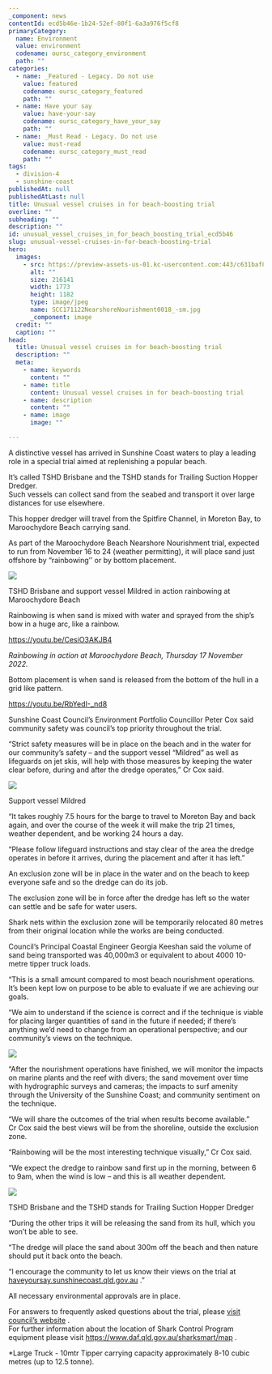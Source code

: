 ```yaml
---
_component: news
contentId: ecd5b46e-1b24-52ef-80f1-6a3a976f5cf8
primaryCategory:
  name: Environment
  value: environment
  codename: oursc_category_environment
  path: ""
categories:
  - name: _Featured - Legacy. Do not use
    value: featured
    codename: oursc_category_featured
    path: ""
  - name: Have your say
    value: have-your-say
    codename: oursc_category_have_your_say
    path: ""
  - name: _Must Read - Legacy. Do not use
    value: must-read
    codename: oursc_category_must_read
    path: ""
tags:
  - division-4
  - sunshine-coast
publishedAt: null
publishedAtLast: null
title: Unusual vessel cruises in for beach-boosting trial
overline: ""
subheading: ""
description: ""
id: unusual_vessel_cruises_in_for_beach_boosting_trial_ecd5b46
slug: unusual-vessel-cruises-in-for-beach-boosting-trial
hero:
  images:
    - src: https://preview-assets-us-01.kc-usercontent.com:443/c631baf8-1b46-001f-580c-d0001b68b4a8/bc25d491-ff06-4382-af53-5b729dd03073/SCC171122NearshoreNourishment0018_-sm.jpg
      alt: ""
      size: 216141
      width: 1773
      height: 1182
      type: image/jpeg
      name: SCC171122NearshoreNourishment0018_-sm.jpg
      _component: image
  credit: ""
  caption: ""
head:
  title: Unusual vessel cruises in for beach-boosting trial
  description: ""
  meta:
    - name: keywords
      content: ""
    - name: title
      content: Unusual vessel cruises in for beach-boosting trial
    - name: description
      content: ""
    - name: image
      image: ""

---
```

A distinctive vessel has arrived in Sunshine Coast waters to play a leading role in a special trial aimed at replenishing a popular beach.

It’s called TSHD Brisbane and the TSHD stands for Trailing Suction Hopper Dredger.\
Such vessels can collect sand from the seabed and transport it over large distances for use elsewhere.

This hopper dredger will travel from the Spitfire Channel, in Moreton Bay, to Maroochydore Beach carrying sand.

As part of the Maroochydore Beach Nearshore Nourishment trial, expected to run from November 16 to 24 (weather permitting), it will place sand just offshore by “rainbowing’’ or by bottom placement.

![](https://preview-assets-us-01.kc-usercontent.com:443/c631baf8-1b46-001f-580c-d0001b68b4a8/24110770-7969-49dc-b977-42c487f4d5fb/SCC171122NearshoreNourishment0001_sm-1024x576.jpg)

TSHD Brisbane and support vessel Mildred in action rainbowing at Maroochydore Beach

Rainbowing is when sand is mixed with water and sprayed from the ship’s bow in a huge arc, like a rainbow.

<https://youtu.be/CesiO3AKJB4>


*Rainbowing in action at Maroochydore Beach, Thursday 17 November 2022.*

Bottom placement is when sand is released from the bottom of the hull in a grid like pattern.

<https://youtu.be/RbYedI-_nd8>


Sunshine Coast Council’s Environment Portfolio Councillor Peter Cox said community safety was council’s top priority throughout the trial.

“Strict safety measures will be in place on the beach and in the water for our community’s safety – and the support vessel “Mildred” as well as lifeguards on jet skis, will help with those measures by keeping the water clear before, during and after the dredge operates,” Cr Cox said.

![](https://preview-assets-us-01.kc-usercontent.com:443/c631baf8-1b46-001f-580c-d0001b68b4a8/54e148ff-ecd3-4abe-be0e-a69fb110ef44/Mildred.png)

Support vessel Mildred

“It takes roughly 7.5 hours for the barge to travel to Moreton Bay and back again, and over the course of the week it will make the trip 21 times, weather dependent, and be working 24 hours a day.

“Please follow lifeguard instructions and stay clear of the area the dredge operates in before it arrives, during the placement and after it has left.”

An exclusion zone will be in place in the water and on the beach to keep everyone safe and so the dredge can do its job.

The exclusion zone will be in force after the dredge has left so the water can settle and be safe for water users.

Shark nets within the exclusion zone will be temporarily relocated 80 metres from their original location while the works are being conducted.

Council’s Principal Coastal Engineer Georgia Keeshan said the volume of sand being transported was 40,000m3 or equivalent to about 4000 10-metre tipper truck loads.

“This is a small amount compared to most beach nourishment operations. It’s been kept low on purpose to be able to evaluate if we are achieving our goals.

“We aim to understand if the science is correct and if the technique is viable for placing larger quantities of sand in the future if needed; if there’s anything we’d need to change from an operational perspective; and our community’s views on the technique.

![](https://preview-assets-us-01.kc-usercontent.com:443/c631baf8-1b46-001f-580c-d0001b68b4a8/2000ba3f-3e0e-4ac6-8972-5505b8692d63/SCC171122NearshoreNourishment0009_sm-1024x576.jpg)

“After the nourishment operations have finished, we will monitor the impacts on marine plants and the reef with divers; the sand movement over time with hydrographic surveys and cameras; the impacts to surf amenity through the University of the Sunshine Coast; and community sentiment on the technique.

“We will share the outcomes of the trial when results become available.”\
Cr Cox said the best views will be from the shoreline, outside the exclusion zone.

“Rainbowing will be the most interesting technique visually,” Cr Cox said.

“We expect the dredge to rainbow sand first up in the morning, between 6 to 9am, when the wind is low – and this is all weather dependent.

![](https://preview-assets-us-01.kc-usercontent.com:443/c631baf8-1b46-001f-580c-d0001b68b4a8/f229a9cb-ab01-4ddd-bf79-60f7781f15f1/PXL_20220531_033029157-TSHD-Brisbane-Port-of-Brisbane-1024x771.jpg)

TSHD Brisbane and the TSHD stands for Trailing Suction Hopper Dredger

“During the other trips it will be releasing the sand from its hull, which you won’t be able to see.

“The dredge will place the sand about 300m off the beach and then nature should put it back onto the beach.

“I encourage the community to let us know their views on the trial at [haveyoursay.sunshinecoast.qld.gov.au](https://haveyoursay.sunshinecoast.qld.gov.au/maroochydore-beach-nearshore-nourishment-trial)
.”

All necessary environmental approvals are in place.

For answers to frequently asked questions about the trial, please [visit council’s website](https://www.sunshinecoast.qld.gov.au/Council/Planning-and-Projects/Infrastructure-Projects/Maroochydore-Nearshore-Beach-Nourishment-Trial)
.\
For further information about the location of Shark Control Program equipment please visit <https://www.daf.qld.gov.au/sharksmart/map>
.

\*Large Truck - 10mtr Tipper carrying capacity approximately 8-10 cubic metres (up to 12.5 tonne).
